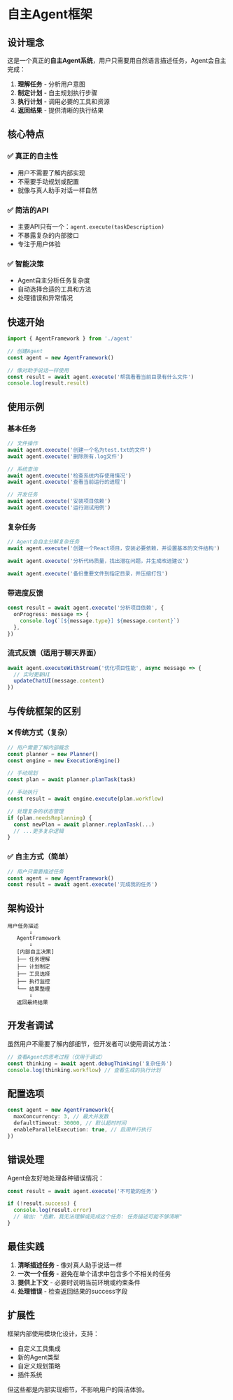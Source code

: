 # 自主Agent框架

## 设计理念

这是一个真正的**自主Agent系统**，用户只需要用自然语言描述任务，Agent会自主完成：

1. **理解任务** - 分析用户意图
2. **制定计划** - 自主规划执行步骤
3. **执行计划** - 调用必要的工具和资源
4. **返回结果** - 提供清晰的执行结果

## 核心特点

### ✅ 真正的自主性

- 用户不需要了解内部实现
- 不需要手动规划或配置
- 就像与真人助手对话一样自然

### ✅ 简洁的API

- 主要API只有一个：`agent.execute(taskDescription)`
- 不暴露复杂的内部接口
- 专注于用户体验

### ✅ 智能决策

- Agent自主分析任务复杂度
- 自动选择合适的工具和方法
- 处理错误和异常情况

## 快速开始

```typescript
import { AgentFramework } from './agent'

// 创建Agent
const agent = new AgentFramework()

// 像对助手说话一样使用
const result = await agent.execute('帮我看看当前目录有什么文件')
console.log(result.result)
```

## 使用示例

### 基本任务

```typescript
// 文件操作
await agent.execute('创建一个名为test.txt的文件')
await agent.execute('删除所有.log文件')

// 系统查询
await agent.execute('检查系统内存使用情况')
await agent.execute('查看当前运行的进程')

// 开发任务
await agent.execute('安装项目依赖')
await agent.execute('运行测试用例')
```

### 复杂任务

```typescript
// Agent会自主分解复杂任务
await agent.execute('创建一个React项目，安装必要依赖，并设置基本的文件结构')

await agent.execute('分析代码质量，找出潜在问题，并生成改进建议')

await agent.execute('备份重要文件到指定目录，并压缩打包')
```

### 带进度反馈

```typescript
const result = await agent.execute('分析项目依赖', {
  onProgress: message => {
    console.log(`[${message.type}] ${message.content}`)
  },
})
```

### 流式反馈（适用于聊天界面）

```typescript
await agent.executeWithStream('优化项目性能', async message => {
  // 实时更新UI
  updateChatUI(message.content)
})
```

## 与传统框架的区别

### ❌ 传统方式（复杂）

```typescript
// 用户需要了解内部概念
const planner = new Planner()
const engine = new ExecutionEngine()

// 手动规划
const plan = await planner.planTask(task)

// 手动执行
const result = await engine.execute(plan.workflow)

// 处理复杂的状态管理
if (plan.needsReplanning) {
  const newPlan = await planner.replanTask(...)
  // ...更多复杂逻辑
}
```

### ✅ 自主方式（简单）

```typescript
// 用户只需要描述任务
const agent = new AgentFramework()
const result = await agent.execute('完成我的任务')
```

## 架构设计

```
用户任务描述
       ↓
   AgentFramework
       ↓
   [内部自主决策]
   ├── 任务理解
   ├── 计划制定
   ├── 工具选择
   ├── 执行监控
   └── 结果整理
       ↓
   返回最终结果
```

## 开发者调试

虽然用户不需要了解内部细节，但开发者可以使用调试方法：

```typescript
// 查看Agent的思考过程（仅用于调试）
const thinking = await agent.debugThinking('复杂任务')
console.log(thinking.workflow) // 查看生成的执行计划
```

## 配置选项

```typescript
const agent = new AgentFramework({
  maxConcurrency: 3, // 最大并发数
  defaultTimeout: 30000, // 默认超时时间
  enableParallelExecution: true, // 启用并行执行
})
```

## 错误处理

Agent会友好地处理各种错误情况：

```typescript
const result = await agent.execute('不可能的任务')

if (!result.success) {
  console.log(result.error)
  // 输出: "抱歉，我无法理解或完成这个任务: 任务描述可能不够清晰"
}
```

## 最佳实践

1. **清晰描述任务** - 像对真人助手说话一样
2. **一次一个任务** - 避免在单个请求中包含多个不相关的任务
3. **提供上下文** - 必要时说明当前环境或约束条件
4. **处理错误** - 检查返回结果的success字段

## 扩展性

框架内部使用模块化设计，支持：

- 自定义工具集成
- 新的Agent类型
- 自定义规划策略
- 插件系统

但这些都是内部实现细节，不影响用户的简洁体验。
